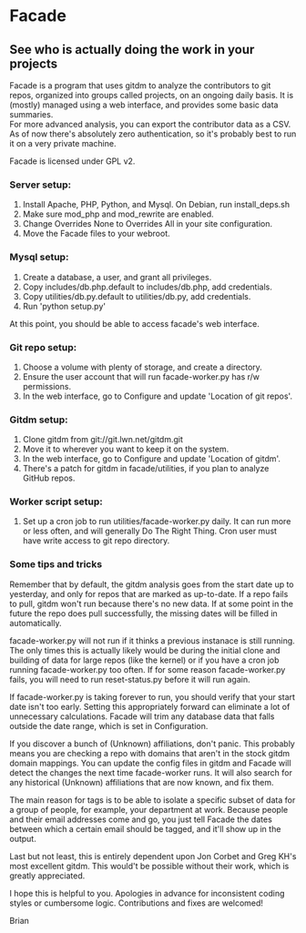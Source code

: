 # Facade
## See who is actually doing the work in your projects

Facade is a program that uses gitdm to analyze the contributors to git repos, 
organized into groups called projects, on an ongoing daily basis.  It is 
(mostly) managed using a web interface, and provides some basic data summaries.  
For more advanced analysis, you can export the contributor data as a CSV.  As 
of now there's absolutely zero authentication, so it's probably best to run it 
on a very private machine.

Facade is licensed under GPL v2.

### Server setup:

1. Install Apache, PHP, Python, and Mysql. On Debian, run install_deps.sh
2. Make sure mod_php and mod_rewrite are enabled.
3. Change Overrides None to Overrides All in your site configuration.
4. Move the Facade files to your webroot.

### Mysql setup:

1. Create a database, a user, and grant all privileges.
2. Copy includes/db.php.default to includes/db.php, add credentials.
3. Copy utilities/db.py.default to utilities/db.py, add credentials.
4. Run 'python setup.py'

At this point, you should be able to access facade's web interface.

### Git repo setup:

1. Choose a volume with plenty of storage, and create a directory.
2. Ensure the user account that will run facade-worker.py has r/w permissions.
3. In the web interface, go to Configure and update 'Location of git repos'.

### Gitdm setup:

1. Clone gitdm from git://git.lwn.net/gitdm.git
2. Move it to wherever you want to keep it on the system.
3. In the web interface, go to Configure and update 'Location of gitdm'.
4. There's a patch for gitdm in facade/utilities, if you plan to analyze GitHub repos.

### Worker script setup:

1. Set up a cron job to run utilities/facade-worker.py daily.  It can run more 
or less often, and will generally Do The Right Thing. Cron user must have write 
access to git repo directory.

### Some tips and tricks

Remember that by default, the gitdm analysis goes from the start date up to 
yesterday, and only for repos that are marked as up-to-date.  If a repo fails 
to pull, gitdm won't run because there's no new data.  If at some point in the 
future the repo does pull successfully, the missing dates will be filled in 
automatically.

facade-worker.py will not run if it thinks a previous instanace is still 
running.  The only times this is actually likely would be during the initial 
clone and building of data for large repos (like the kernel) or if you have a 
cron job running facade-worker.py too often.  If for some reason 
facade-worker.py fails, you will need to run reset-status.py before it will run 
again.

If facade-worker.py is taking forever to run, you should verify that your start 
date isn't too early.  Setting this appropriately forward can eliminate a lot 
of unnecessary calculations.  Facade will trim any database data that falls 
outside the date range, which is set in Configuration.

If you discover a bunch of (Unknown) affiliations, don't panic. This probably 
means you are checking a repo with domains that aren't in the stock gitdm 
domain mappings.  You can update the config files in gitdm and Facade will 
detect the changes the next time facade-worker runs.  It will also search for 
any historical (Unknown) affiliations that are now known, and fix them.

The main reason for tags is to be able to isolate a specific subset of data for 
a group of people, for example, your department at work.  Because people and 
their email addresses come and go, you just tell Facade the dates between which 
a certain email should be tagged, and it'll show up in the output.

Last but not least, this is entirely dependent upon Jon Corbet and Greg KH's 
most excellent gitdm.  This would't be possible without their work, which is 
greatly appreciated.

I hope this is helpful to you.  Apologies in advance for inconsistent coding 
styles or cumbersome logic.  Contributions and fixes are welcomed!

Brian
